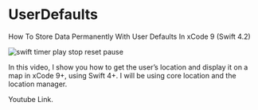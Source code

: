 # UserDefaults
How To Store Data Permanently With User Defaults In xCode 9 (Swift 4.2)

![swift timer play stop reset pause](https://i.ibb.co/DYVv9Sm/userdefaults.png)

In this video, I show you how to get the user’s location and display it on a map in xCode 9+, using Swift 4+. I will be using core location and the location manager. 

Youtube Link.
